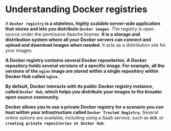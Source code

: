 # Understanding Docker registries

A **`Docker registry` is a stateless, highly scalable server-side application that stores and lets you distribute `Docker images`**. The registry is open source under the permissive Apache license. **It is a storage and distribution system where all your Docker servers can connect and upload and download images when needed**. It acts as a distribution site for your images.

**A Docker registry contains several Docker repositories. A Docker repository holds several versions of a specific image. For example, all the versions of the `nginx` image are stored within a single repository within Docker Hub called `nginx`.**

**By default, Docker interacts with its public Docker registry instance, called `Docker Hub`, which helps you distribute your images to the broader open source community.**

**Docker allows you to use a private Docker registry for a scenario you can host within your infrastructure called `Docker Trusted Registry`.** Several online options are available, including using a SaaS service, such as ***`GCR`***, or **`creating private repositories at Docker Hub`**.